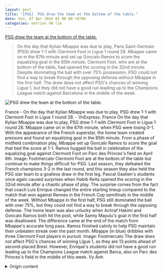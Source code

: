 ```yaml
---
layout: post
title: "[PSG]  PSG drew the team at the bottom of the table."
date: Sun, 07 Apr 2024 02 00 00 +0700
categories: entries VN llm
---
```

[ PSG drew the team at the bottom of the table.](https://vnexpress.net/psg-hoa-doi-chot-bang-4731348.html)

> On the day that Kylian Mbappe was due to play, Paris Saint-Germain (PSG) drew 1-1 with Clermont Foot in Ligue 1 round 28. Mbappe came on in the 67th minute and set up Goncalo Ramos to score the equalizing goal in the 85th minute. Clermont Foot, who are at the bottom of the table, had opened the scoring in the 32nd minute. Despite dominating the ball with over 75% possession, PSG could not find a way to break through the opposing defense without Mbappe in the first half. The draw does not affect PSG's chances of winning Ligue 1, but they did not have a good run leading up to the Champions League match against Barcelona in the middle of the week.

![ PSG drew the team at the bottom of the table.](https://vcdn1-thethao.vnecdn.net/2024/04/07/1667933enligue1lepsgetle-17124-2102-2505-1712441569.jpg?w=1200&h=0&q=100&dpr=1&fit=crop&s=8fgCX-UdAGcxdzJXYmqtkQ)

 France - On the day that Kylian Mbappe was due to play, PSG drew 1-1 with Clermont Foot in Ligue 1 round 28. - VnExpress.
France
On the day that Kylian Mbappe was due to play, PSG drew 1-1 with Clermont Foot in Ligue 1 round 28.
Mbappe came on in the 67th minute, when PSG were losing 0-1. With the appearance of the French superstar, the home team created pressure and found an equalizing goal in the 85th minute. From a phase of midfield combination play, Mbappe set up Goncalo Ramos to score the goal that tied the score at 1-1.
Ramos hugged the ball in celebration of the equalizing goal against Clermont Foot on Parc des Princes's field on April 6th. Image: Footmercato
Clermont Foot are at the bottom of the table but continue to make things difficult for PSG. Last season, they defeated the French champions 3-2 in the last round, and this season they also held the PSG star team to a goalless draw in the first leg. Pascal Gastien's students once again caused surprises when Habib Keita opened the scoring in the 32nd minute after a chaotic phase of play.
The surprise comes from the fact that coach Luis Enrique changed the entire starting lineup compared to the match that won against Rennes in the French Cup semifinals in the middle of the week. Without Mbappe in the first half, PSG still dominated the ball with over 75%, but they could not find a way to break through the opposing defense.
The home team was also unlucky when Achraf Hakimi and Goncalo Ramos both hit the post, while Sanny Mayulu's goal in the first half was disallowed. The difference came at the end of the match from Mbappe's accurate long pass. Ramos finished calmly to help PSG maintain their unbeaten streak over the past month.
Mbappe (in blue) dribbles with three Clermont Foot players in pursuit. Image: Footmercato
The draw does not affect PSG's chances of winning Ligue 1, as they are 13 points ahead of second-placed Brest. However, Enrique's students did not have a good run leading up to the Champions League match against Barca, also on Parc des Princes's field in the middle of this week.
Vy Anh

<details>
  <summary>Origin content</summary>
  ---
layout: post
title: " [PSG] PSG hòa đội chót bảng"
date: Sun, 07 Apr 2024 02:00:00 +0700
categories: entries VN
---
[PSG hòa đội chót bảng](https://vnexpress.net/psg-hoa-doi-chot-bang-4731348.html)

![PSG hòa đội chót bảng](https://vcdn1-thethao.vnecdn.net/2024/04/07/1667933enligue1lepsgetle-17124-2102-2505-1712441569.jpg?w=1200&h=0&q=100&dpr=1&fit=crop&s=8fgCX-UdAGcxdzJXYmqtkQ)

Pháp- Trong ngày Kylian Mbappe dự bị, PSG hòa 1-1 với Clermont Foot ở vòng 28 Ligue 1. - VnExpress.

PhápTrong ngày Kylian Mbappe dự bị, PSG hòa 1-1 với Clermont Foot ở vòng 28 Ligue 1.

Mbappe vào sân từ phút 67, khi PSG đang bị dẫn 0-1. Với sự xuất hiện của siêu sao Pháp, chủ nhà tạo ra sức ép nghẹt thở và tìm được bàn gỡ ở phút 85. Từ một pha phối hợp trung lộ, Mbappe kiến tạo để Goncalo Ramos ghi bàn ấn định tỷ số hòa 1-1.

Ramos ôm bóng mừng bàn gỡ hòa 1-1 trước Clermont Foot trên sân Parc des Princes hôm 6/4. Ảnh: Footmercato

Clermont Foot xếp chót bảng nhưng không từ bỏ thói quen gây khó khăn cho PSG. Mùa trước, họ đánh bại nhà vô địch Pháp 3-2 ở vòng cuối còn mùa này cũng cầm hòa dàn sao của PSG 0-0 ở lượt đi. Các học trò Pascal Gastien tiếp tục tạo bất ngờ ở lượt về khi Habib Keita mở tỷ số ở phút 32 sau một pha bóng lộn xộn.

Bất ngờ mà Clermont Foot tạo ra một phần đến từ việc HLV Luis Enrique thay toàn bộ đội hình chính so với trận thắng Rennes ở bán kết Cup bóng đá Pháp hồi giữa tuần. Vắng Mbappe ở nửa giờ đầu tiên, PSG dù cầm bóng hơn 75% vẫn không thể tìm được cách xuyên phá hàng thủ đội khách.

Chủ nhà cũng kém may khi Achraf Hakimi và Goncalo Ramos đều đưa bóng trúng khung gỗ, còn bàn của Sanny Mayulu ở cuối hiệp một bị hủy. Sự khác biệt đến ở cuối trận từ đường chuyền vừa tầm của Mbappe. Ramos dứt điểm nhẹ nhàng trong pha đối mặt giúp PSG duy trì mạch bất bại trong năm tháng qua.

Mbappe (xanh) đi bóng trong sự đeo bám của ba cầu thủ Clermont Foot. Ảnh: Footmercato

Kết quả hòa không ảnh hưởng đến cơ hội vô địch Ligue 1 của PSG, khi họ hơn nhì bảng Brest 13 điểm. Tuy nhiên, các học trò Enrique không có được màn chạy đà tốt cho đại chiến với Barca, cũng trên sân Parc des Princes vào giữa tuần này.

Vy Anh


</details>
